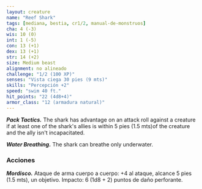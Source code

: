 ```yaml
---
layout: creature
name: "Reef Shark"
tags: [mediana, bestia, cr1/2, manual-de-monstruos]
cha: 4 (-3)
wis: 10 (0)
int: 1 (-5)
con: 13 (+1)
dex: 13 (+1)
str: 14 (+2)
size: Medium beast
alignment: no alineado
challenge: "1/2 (100 XP)"
senses: "Vista ciega 30 pies (9 mts)"
skills: "Percepción +2"
speed: "swim 40 ft."
hit_points: "22 (4d8+4)"
armor_class: "12 (armadura natural)"
---
```


***Pack Tactics.*** The shark has advantage on an attack roll against a creature if at least one of the shark's allies is within 5 pies (1.5 mts)of the creature and the ally isn't incapacitated.

***Water Breathing.*** The shark can breathe only underwater.

### Acciones

***Mordisco.*** Ataque de arma cuerpo a cuerpo: +4 al ataque, alcance 5 pies (1.5 mts), un objetivo. Impacto: 6 (1d8 + 2) puntos de daño perforante.